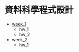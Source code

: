 # 資料科學程式設計
* [week_1](https://github.com/richlay/Rlanguage/tree/master/week_1)
  - hw_1
  - hw_2
* week_2
  - hw_1
